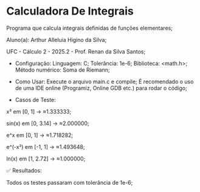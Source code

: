 # Calculadora De Integrais
Programa que calcula integrais definidas de funções elementares;

Aluno(a): Arthur Alleluia Higino da Silva;

UFC - Cálculo 2 - 2025.2 - Prof. Renan da Silva Santos;


- Configuração:
Linguagem: C;
Tolerância: 1e-6;
Biblioteca: <math.h>;
Método numérico: Soma de Riemann;
- Como Usar:
Execute o arquivo main.c e compile;
É recomendado o uso de uma IDE online (Programiz, Online GDB etc.) para rodar o código;

- Casos de Teste:
  
x² em [0, 1] → ≈1.333333;

sin(x) em [0, 3.14] → ≈2.000000;

e^x em [0, 1] → ≈1.718282;

e^(-x²) em [-1, 1] → ≈1.493648;

ln(x) em [1, 2.72] → ≈1.000000;

✅ Resultados:

Todos os testes passaram com tolerância de 1e-6;
